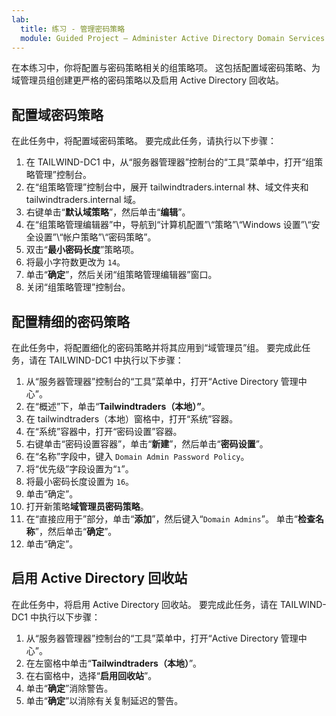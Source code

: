 ```yaml
---
lab:
  title: 练习 - 管理密码策略
  module: Guided Project – Administer Active Directory Domain Services
---
```

在本练习中，你将配置与密码策略相关的组策略项。 这包括配置域密码策略、为域管理员组创建更严格的密码策略以及启用 Active Directory 回收站。

## 配置域密码策略

在此任务中，将配置域密码策略。 要完成此任务，请执行以下步骤：

1.  在 TAILWIND-DC1 中，从“服务器管理器”控制台的“工具”菜单中，打开“组策略管理”控制台。
2.  在“组策略管理”控制台中，展开 tailwindtraders.internal 林、域文件夹和 tailwindtraders.internal 域。
3.  右键单击“**默认域策略**”，然后单击“**编辑**”。
4.  在“组策略管理编辑器”中，导航到“计算机配置”\\“策略”\\“Windows 设置”\\“安全设置”\\“帐户策略”\\“密码策略”。
5.  双击“**最小密码长度**”策略项。
6.  将最小字符数更改为 `14`。
7.  单击“**确定**”，然后关闭“组策略管理编辑器”窗口。
8.  关闭“组策略管理”控制台。

## 配置精细的密码策略

在此任务中，将配置细化的密码策略并将其应用到“域管理员”组。 要完成此任务，请在 TAILWIND-DC1 中执行以下步骤：

1.  从“服务器管理器”控制台的“工具”菜单中，打开“Active Directory 管理中心”。
2.  在“概述”下，单击“**Tailwindtraders（本地）”**。
3.  在 tailwindtraders（本地）窗格中，打开“系统”容器。
4.  在“系统”容器中，打开“密码设置”容器。
5.  右键单击“密码设置容器”，单击“**新建**”，然后单击“**密码设置**”。
6.  在“名称”字段中，键入 `Domain Admin Password Policy`。
7.  将“优先级”字段设置为“`1`”。
8.  将最小密码长度设置为 `16`。
9.  单击“确定”。
10. 打开新策略**域管理员密码策略**。
11. 在“直接应用于”部分，单击“**添加**”，然后键入“`Domain Admins`”。 单击“**检查名称**”，然后单击“**确定**”。
12. 单击“确定”。

## 启用 Active Directory 回收站

在此任务中，将启用 Active Directory 回收站。 要完成此任务，请在 TAILWIND-DC1 中执行以下步骤：

1.  从“服务器管理器”控制台的“工具”菜单中，打开“Active Directory 管理中心”。
2.  在左窗格中单击“**Tailwindtraders（本地）**”。
3.  在右窗格中，选择“**启用回收站**”。
4.  单击“**确定**”消除警告。
5.  单击“**确定**”以消除有关复制延迟的警告。
